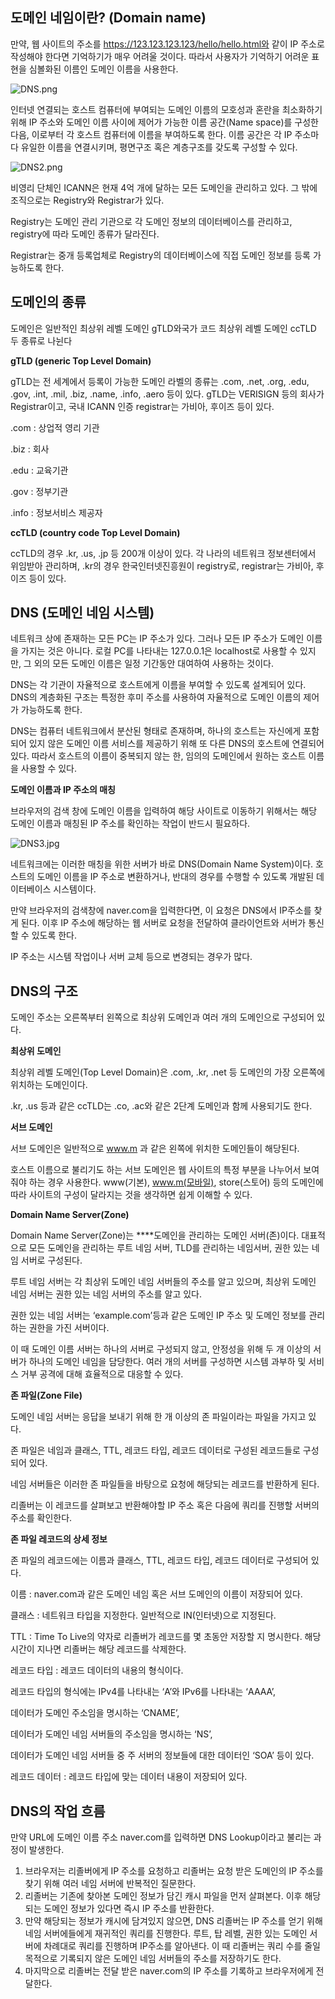 ## 도메인 네임이란? (Domain name)

만약, 웹 사이트의 주소를 https://123.123.123.123/hello/hello.html와 같이 IP 주소로 작성해야 한다면 기억하기가 매우 어려울 것이다. 따라서 사용자가 기억하기 어려운 표현을 심볼화된 이름인 도메인 이름을 사용한다.

![DNS.png](https://s3-us-west-2.amazonaws.com/secure.notion-static.com/a15988ba-523f-471c-8f64-c0b223d8fa74/DNS.png)

인터넷 연결되는 호스트 컴퓨터에 부여되는 도메인 이름의 모호성과 혼란을 최소화하기 위해 IP 주소와 도메인 이름 사이에 제어가 가능한 이름 공간(Name space)를 구성한 다음, 이로부터 각 호스트 컴퓨터에 이름을 부여하도록 한다. 이름 공간은 각 IP 주소마다 유일한 이름을 연결시키며, 평면구조 혹은 계층구조를 갖도록 구성할 수 있다.

![DNS2.png](https://s3-us-west-2.amazonaws.com/secure.notion-static.com/c4d16d11-845c-4712-8298-713f779f622e/DNS2.png)

비영리 단체인 ICANN은 현재 4억 개에 달하는 모든 도메인을 관리하고 있다. 그 밖에 조직으로는 Registry와 Registrar가 있다.

Registry는 도메인 관리 기관으로 각 도메인 정보의 데이터베이스를 관리하고, registry에 따라 도메인 종류가 달라진다.

Registrar는 중개 등록업체로 Registry의 데이터베이스에 직접 도메인 정보를 등록 가능하도록 한다.

## 도메인의 종류

도메인은 일반적인 최상위 레벨 도메인 gTLD와국가 코드 최상위 레벨 도메인  ccTLD 두 종류로 나뉜다

**gTLD (generic Top Level Domain)**

gTLD는 전 세계에서 등록이 가능한 도메인 라벨의 종류는 .com, .net, .org, .edu, .gov, .int, .mil, .biz, .name, .info, .aero 등이 있다. gTLD는 VERISIGN 등의 회사가 Registrar이고, 국내 ICANN 인증 registrar는 가비아, 후이즈 등이 있다.

.com : 상업적 영리 기관

.biz : 회사

.edu : 교육기관

.gov : 정부기관

.info : 정보서비스 제공자

**ccTLD (country code Top Level Domain)**

ccTLD의 경우 .kr, .us, .jp 등 200개 이상이 있다. 각 나라의 네트워크 정보센터에서 위임받아 관리하며, .kr의 경우 한국인터넷진흥원이 registry로, registrar는 가비아, 후이즈 등이 있다.

## DNS (도메인 네임 시스템)

네트워크 상에 존재하는 모든 PC는 IP 주소가 있다. 그러나 모든 IP 주소가 도메인 이름을 가지는 것은 아니다. 로컬 PC를 나타내는 127.0.0.1은 localhost로 사용할 수 있지만, 그 외의 모든 도메인 이름은 일정 기간동안 대여하여 사용하는 것이다.

DNS는 각 기관이 자율적으로 호스트에게 이름을 부여할 수 있도록 설계되어 있다. DNS의 계층화된 구조는 특정한 후미 주소를 사용하여 자율적으로 도메인 이름의 제어가 가능하도록 한다.

DNS는 컴퓨터 네트워크에서 분산된 형태로 존재하며, 하나의 호스트는 자신에게 포함되어 있지 않은 도메인 이름 서비스를 제공하기 위해 또 다른 DNS의 호스트에 연결되어 있다. 따라서 호스트의 이름이 중복되지 않는 한, 임의의 도메인에서 원하는 호스트 이름을 사용할 수 있다.

**도메인 이름과 IP 주소의 매칭**

브라우저의 검색 창에 도메인 이름을 입력하여 해당 사이트로 이동하기 위해서는 해당 도메인 이름과 매칭된 IP 주소를 확인하는 작업이 반드시 필요하다.

![DNS3.jpg](https://s3-us-west-2.amazonaws.com/secure.notion-static.com/7b8b33c6-3c6b-4cdc-802f-abea16719af9/DNS3.jpg)

네트워크에는 이러한 매칭을 위한 서버가 바로 DNS(Domain Name System)이다. 호스트의 도메인 이름을 IP 주소로 변환하거나, 반대의 경우를 수행할 수 있도록 개발된 데이터베이스 시스템이다.

만약 브라우저의 검색창에 naver.com을 입력한다면, 이 요청은 DNS에서 IP주소를 찾게 된다. 이후 IP 주소에 해당하는 웹 서버로 요청을 전달하여 클라이언트와 서버가 통신할 수 있도록 한다.

IP 주소는 시스템 작업이나 서버 교체 등으로 변경되는 경우가 많다.

## DNS의 구조

도메인 주소는 오른쪽부터 왼쪽으로 최상위 도메인과 여러 개의 도메인으로 구성되어 있다.

**최상위 도메인**

최상위 레벨 도메인(Top Level Domain)은 .com, .kr, .net 등 도메인의 가장 오른쪽에 위치하는 도메인이다.

.kr, .us 등과 같은 ccTLD는 .co, .ac와 같은 2단계 도메인과 함께 사용되기도 한다.

**서브 도메인**

서브 도메인은 일반적으로 www.m 과 같은 왼쪽에 위치한 도메인들이 해당된다.

호스트 이름으로 불리기도 하는 서브 도메인은 웹 사이트의 특정 부분을 나누어서 보여줘야 하는 경우 사용한다. www(기본), www.m(모바일), store(스토어) 등의 도메인에 따라 사이트의 구성이 달라지는 것을 생각하면 쉽게 이해할 수 있다.

**Domain Name Server(Zone)**

Domain Name Server(Zone)는 ****도메인을 관리하는 도메인 서버(존)이다. 대표적으로 모든 도메인을 관리하는 루트 네임 서버, TLD를 관리하는 네임서버, 권한 있는 네임 서버로 구성된다.

루트 네임 서버는 각 최상위 도메인 네임 서버들의 주소를 알고 있으며, 최상위 도메인 네임 서버는 권한 있는 네임 서버의 주소를 알고 있다.

권한 있는 네임 서버는 ‘example.com’등과 같은 도메인 IP 주소 및 도메인 정보를 관리하는 권한을 가진 서버이다.

이 때 도메인 이름 서버는 하나의 서버로 구성되지 않고, 안정성을 위해 두 개 이상의 서버가 하나의 도메인 네임을 담당한다. 여러 개의 서버를 구성하면 시스템 과부하 및 서비스 거부 공격에 대해 효율적으로 대응할 수 있다.

**존 파일(Zone File)**

도메인 네임 서버는 응답을 보내기 위해 한 개 이상의 존 파일이라는 파일을 가지고 있다.

존 파일은 네임과 클래스, TTL, 레코드 타입, 레코드 데이터로 구성된 레코드들로 구성되어 있다.

네임 서버들은 이러한 존 파일들을 바탕으로 요청에 해당되는 레코드를 반환하게 된다.

리졸버는 이 레코드를 살펴보고 반환해야할 IP 주소 혹은 다음에 쿼리를 진행할 서버의 주소를 확인한다.

**존 파일 레코드의 상세 정보**

존 파일의 레코드에는 이름과 클래스, TTL, 레코드 타입, 레코드 데이터로 구성되어 있다.

이름 :  naver.com과 같은 도메인 네임 혹은 서브 도메인의 이름이 저장되어 있다.

클래스 : 네트워크 타입을 지정한다. 일반적으로 IN(인터넷)으로 지정된다.

TTL : Time To Live의 약자로 리졸버가 레코드를 몇 초동안 저장할 지 명시한다. 해당 시간이 지나면 리졸버는 해당 레코드를 삭제한다.

레코드 타입 : 레코드 데이터의 내용의 형식이다.

레코드 타입의 형식에는 IPv4를 나타내는 ‘A’와 IPv6를 나타내는 ‘AAAA’,

데이터가 도메인 주소임을 명시하는 ‘CNAME’,

데이터가 도메인 네임 서버들의 주소임을 명시하는 ‘NS’,

데이터가 도메인 네임 서버들 중 주 서버의 정보들에 대한 데이터인 ‘SOA’ 등이 있다.

레코드 데이터 : 레코드 타입에 맞는 데이터 내용이 저장되어 있다.

## DNS의 작업 흐름

만약 URL에 도메인 이름 주소 naver.com를 입력하면 DNS Lookup이라고 불리는 과정이 발생한다.

1. 브라우저는 리졸버에게 IP 주소를 요청하고 리졸버는 요청 받은 도메인의 IP 주소를 찾기 위해 여러 네임 서버에 반복적인 질문한다.
2. 리졸버는 기존에 찾아본 도메인 정보가 담긴 캐시 파일을 먼저 살펴본다. 이후 해당되는 도메인 정보가 있다면 즉시 IP 주소를 반환한다.
3. 만약 해당되는 정보가 캐시에 담겨있지 않으면, DNS 리졸버는 IP 주소를 얻기 위해 네임 서버에들에게 재귀적인 쿼리를 진행한다. 루트, 탑 레벨, 권한 있는 도메인 서버에 차례대로 쿼리를 진행하며 IP주소를 알아낸다. 이 때 리졸버는 쿼리 수를 줄일 목적으로 기록되지 않은 도메인 네임 서버들의 주소를 저장하기도 한다.
4. 마지막으로 리졸버는 전달 받은 naver.com의 IP 주소를 기록하고 브라우저에게 전달한다.